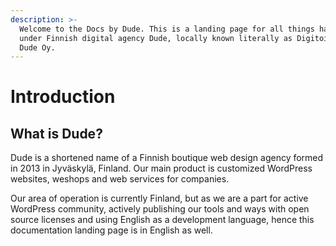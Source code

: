 ```yaml
---
description: >-
  Welcome to the Docs by Dude. This is a landing page for all things happening
  under Finnish digital agency Dude, locally known literally as Digitoimisto
  Dude Oy.
---
```


# Introduction

## What is Dude?

Dude is a shortened name of a Finnish boutique web design agency formed in 2013 in Jyväskylä, Finland. Our main product is customized WordPress websites, weshops and web services for companies.

Our area of operation is currently Finland, but as we are a part for active WordPress community, actively publishing our tools and ways with open source licenses and using English as a development language, hence this documentation landing page is in English as well.
